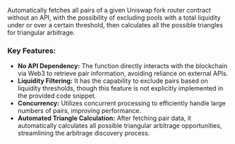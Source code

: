 Automatically fetches all pairs of a given Uniswap fork router contract without an API, with the possibility of excluding pools with 
a total liquidity under or over a certain threshold, then calculates all the possible triangles for triangular arbitrage.
### Key Features:
- **No API Dependency:** The function directly interacts with the blockchain via Web3 to retrieve pair information, 
  avoiding reliance on external APIs.
- **Liquidity Filtering:** It has the capability to exclude pairs based on liquidity thresholds, though this feature is 
  not explicitly implemented in the provided code snippet.
- **Concurrency:** Utilizes concurrent processing to efficiently handle large numbers of pairs, improving performance.
- **Automated Triangle Calculation:** After fetching pair data, it automatically calculates all possible triangular 
  arbitrage opportunities, streamlining the arbitrage discovery process.